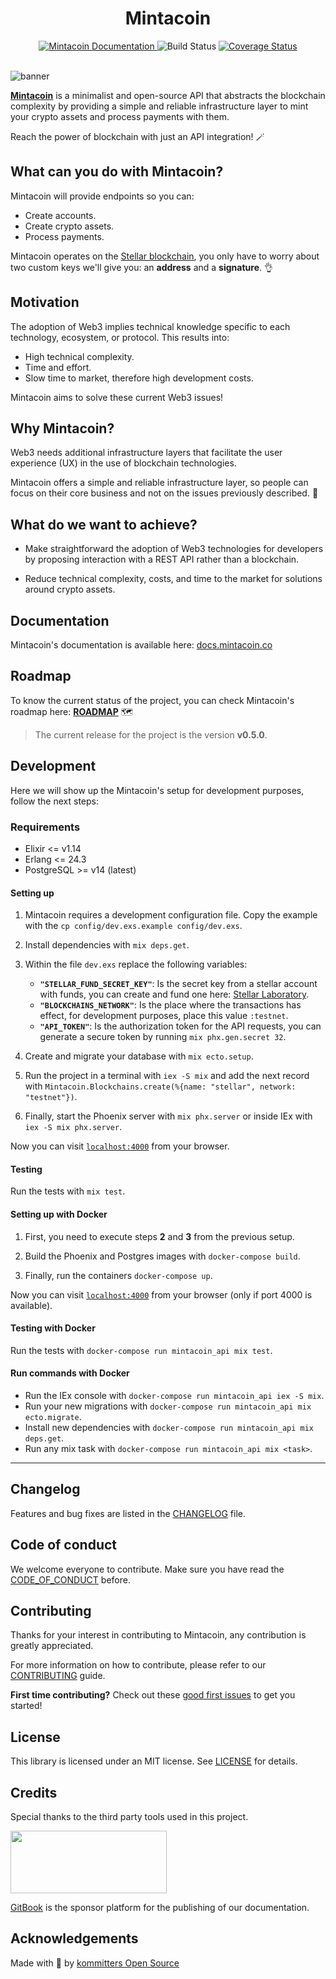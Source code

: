 <div align="center">
  <h1>Mintacoin</h1>
  <!-- Badges -->
  <a href="https://docs.mintacoin.co">
    <img src="https://img.shields.io/badge/docs-docs.mintacoin.co-blue" alt="Mintacoin Documentation">
  </a>
  <img src="https://img.shields.io/github/workflow/status/kommitters/mintacoin/Mintacoin%20CI/main" alt="Build Status">
  <a href="https://coveralls.io/github/kommitters/mintacoin">
    <img src="https://coveralls.io/repos/github/kommitters/mintacoin/badge.svg" alt="Coverage Status">
  </a>
</div>
<br>

![banner][banner-img]

[**Mintacoin**][www] is a minimalist and open-source API that abstracts the blockchain complexity by providing a simple and reliable infrastructure layer to mint your crypto assets and process payments with them.

Reach the power of blockchain with just an API integration! 🪄

## What can you do with Mintacoin?

Mintacoin will provide endpoints so you can:
- Create accounts.
- Create crypto assets.
- Process payments.

Mintacoin operates on the [Stellar blockchain][stellar], you only have to worry about two custom keys we'll give you: an **address** and a **signature**. 👌

## Motivation

The adoption of Web3 implies technical knowledge specific to each technology, ecosystem, or protocol. This results into:

- High technical complexity.
- Time and effort.
- Slow time to market, therefore high development costs.

Mintacoin aims to solve these current Web3 issues!

## Why Mintacoin?

Web3 needs additional infrastructure layers that facilitate the user experience (UX) in the use of blockchain technologies.

Mintacoin offers a simple and reliable infrastructure layer, so people can focus on their core business and not on the issues previously described. 🚀

## What do we want to achieve?

- Make straightforward the adoption of Web3 technologies for developers by proposing interaction with a REST API rather than a blockchain.

- Reduce technical complexity, costs, and time to the market for solutions around crypto assets.

## Documentation

Mintacoin's documentation is available here: [docs.mintacoin.co](https://docs.mintacoin.co)

## Roadmap

To know the current status of the project, you can check Mintacoin's roadmap here: [**ROADMAP**][roadmap] 🗺️

> The current release for the project is the version **v0.5.0**.

## Development

Here we will show up the Mintacoin's setup for development purposes, follow the next steps:

### Requirements

- Elixir <= v1.14
- Erlang <= 24.3
- PostgreSQL >= v14 (latest)

#### Setting up

1. Mintacoin requires a development configuration file. Copy the example with the `cp config/dev.exs.example config/dev.exs`.

2. Install dependencies with `mix deps.get`.

3. Within the file `dev.exs` replace the following variables:

    - **`"STELLAR_FUND_SECRET_KEY"`**: Is the secret key from a stellar account with funds, you can create and fund one here: [Stellar Laboratory][stellar-laboratory].
    - **`"BLOCKCHAINS_NETWORK"`**: Is the place where the transactions has effect, for development purposes, place this value `:testnet`.
    - **`"API_TOKEN"`**: Is the authorization token for the API requests, you can generate a secure token by running `mix phx.gen.secret 32`.

4. Create and migrate your database with `mix ecto.setup`.

5. Run the project in a terminal with `iex -S mix` and add the next record with `Mintacoin.Blockchains.create(%{name: "stellar", network: "testnet"})`.

6. Finally, start the Phoenix server with `mix phx.server` or inside IEx with `iex -S mix phx.server`.

Now you can visit [`localhost:4000`](http://localhost:4000) from your browser.

#### Testing

Run the tests with `mix test`.

#### Setting up with Docker

1. First, you need to execute steps **2** and **3** from the previous setup.

2. Build the Phoenix and Postgres images with `docker-compose build`.

3. Finally, run the containers `docker-compose up`.

Now you can visit [`localhost:4000`](http://localhost:4000) from your browser (only if port 4000 is available).

#### Testing with Docker

Run the tests with `docker-compose run mintacoin_api mix test`.

#### Run commands with Docker
* Run the IEx console with `docker-compose run mintacoin_api iex -S mix`. 
* Run your new migrations with `docker-compose run mintacoin_api mix ecto.migrate`. 
* Install new dependencies with `docker-compose run mintacoin_api mix deps.get`. 
* Run any mix task with `docker-compose run mintacoin_api mix <task>`.

---

## Changelog

Features and bug fixes are listed in the [CHANGELOG][changelog] file.

## Code of conduct

We welcome everyone to contribute. Make sure you have read the [CODE_OF_CONDUCT][coc] before.

## Contributing

Thanks for your interest in contributing to Mintacoin, any contribution is greatly appreciated.

For more information on how to contribute, please refer to our [CONTRIBUTING][contributing] guide.

**First time contributing?** Check out these [good first issues][good-first-issues] to get you started!

## License

This library is licensed under an MIT license. See [LICENSE][license] for details.

## Credits

Special thanks to the third party tools used in this project.

[<img src="https://user-images.githubusercontent.com/39246879/198380259-b9615598-0dd2-4a35-9402-c7ac2896fa53.svg"  width="250" height="100">][gitbook]

[GitBook][gitbook] is the sponsor platform for the publishing of our documentation.

## Acknowledgements

Made with 💙 by [kommitters Open Source](https://kommit.co)

[banner-img]: https://user-images.githubusercontent.com/1649973/170068587-1b4c1b0d-9b48-46d1-9aed-f99d1b2b84f8.png
[www]: https://www.mintacoin.co
[stellar]: https://www.stellar.org/
[roadmap]:https://github.com/orgs/kommitters/projects/6/views/6
[stellar-laboratory]: (https://laboratory.stellar.org/#account-creator?network=test)
[good-first-issues]: https://github.com/kommitters/mintacoin/issues?q=is%3Aissue+is%3Aopen+label%3A%22%F0%9F%91%8B+Good+first+issue%22
[api-documentation]: https://docs.mintacoin.co
[changelog]: https://github.com/kommitters/mintacoin/blob/main/CHANGELOG.md
[coc]: https://github.com/kommitters/mintacoin/blob/main/CODE_OF_CONDUCT.md
[contributing]: https://github.com/kommitters/mintacoin/blob/main/CONTRIBUTING.md
[license]: https://github.com/kommitters/mintacoin/blob/main/LICENSE
[gitbook]: https://www.gitbook.com/
